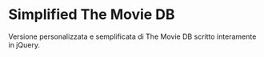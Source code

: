 # Simplified The Movie DB

Versione personalizzata e semplificata di The Movie DB scritto interamente in jQuery.

